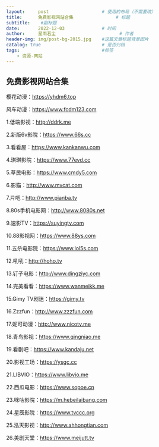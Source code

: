 ```yaml
---
layout:     post   				    # 使用的布局（不需要改）
title:      免费影视网站合集 				# 标题 
subtitle:    #副标题
date:       2022-12-03 				# 时间
author:     星雨若尘 						# 作者
header-img: img/post-bg-2015.jpg 	#这篇文章标题背景图片
catalog: true 						# 是否归档
tags:								#标签
    - 资源-网站
---
```

## 免费影视网站合集

樱花动漫：https://yhdm6.top

风车动漫：https://www.fcdm123.com

1.低端影视：http://ddrk.me

2.新版6v影院：https://www.66s.cc

3.看看屋：https://www.kankanwu.com

4.琪琪影院：https://www.77evd.cc

5.草民电影：https://www.cmdy5.com

6.影猫：http://www.mvcat.com

7.片吧：http://www.pianba.tv

8.80s手机电影网：http://www.8080s.net

9.速影TV：https://suyingtv.com

10.88影视网：https://www.88ys.com

11.五杀电影院：https://www.lol5s.com

12.吼吼：http://hoho.tv

13.钉子电影：http://www.dingziyc.com

14.完美看看：https://www.wanmeikk.me

15.Gimy TV剧迷：https://gimy.tv

16.Zzzfun：http://www.zzzfun.com

17.妮可动漫：http://www.nicotv.me

18.青鸟影视：https://www.qingniao.me

19.看剧吧：https://www.kandaju.net

20.影视工场：https://ysgc.cc

21.LIBVIO：https://www.libvio.me

22.西瓜电影：https://www.sopoe.cn

23.咪咕影院：https://m.hebeilaibang.com

24.星辰影院：https://www.tvccc.org

25.泓天影视：http://www.ahhongtian.com

26.美剧天堂：https://www.meijutt.tv
